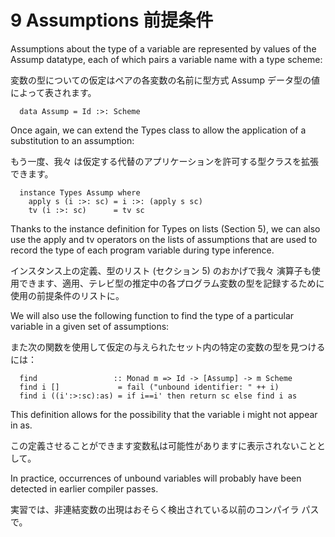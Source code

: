 # 9 Assumptions 前提条件

Assumptions about the type of a variable are represented by values of the Assump datatype, each of which pairs a variable name with a type scheme:

変数の型についての仮定はペアの各変数の名前に型方式 Assump データ型の値によって表されます。

	  data Assump = Id :>: Scheme

Once again, we can extend the Types class to allow the application of a substitution to an assumption:

もう一度、我々 は仮定する代替のアプリケーションを許可する型クラスを拡張できます。

	  instance Types Assump where
	    apply s (i :>: sc) = i :>: (apply s sc)
	    tv (i :>: sc)      = tv sc

Thanks to the instance definition for Types on lists (Section 5), we can also use the apply and tv operators on the lists of assumptions that are used to record the type of each program variable during type inference.

インスタンス上の定義、型のリスト (セクション 5) のおかげで我々 演算子も使用できます、適用、テレビ型の推定中の各プログラム変数の型を記録するために使用の前提条件のリストに。

We will also use the following function to find the type of a particular variable in a given set of assumptions:

また次の関数を使用して仮定の与えられたセット内の特定の変数の型を見つけるには：

	  find                 :: Monad m => Id -> [Assump] -> m Scheme
	  find i []             = fail ("unbound identifier: " ++ i)
	  find i ((i':>:sc):as) = if i==i' then return sc else find i as

This definition allows for the possibility that the variable i might not appear in as.

この定義させることができます変数私は可能性がありますに表示されないこととして。

In practice, occurrences of unbound variables will probably have been detected in earlier compiler passes.

実習では、非連結変数の出現はおそらく検出されている以前のコンパイラ パスで。

